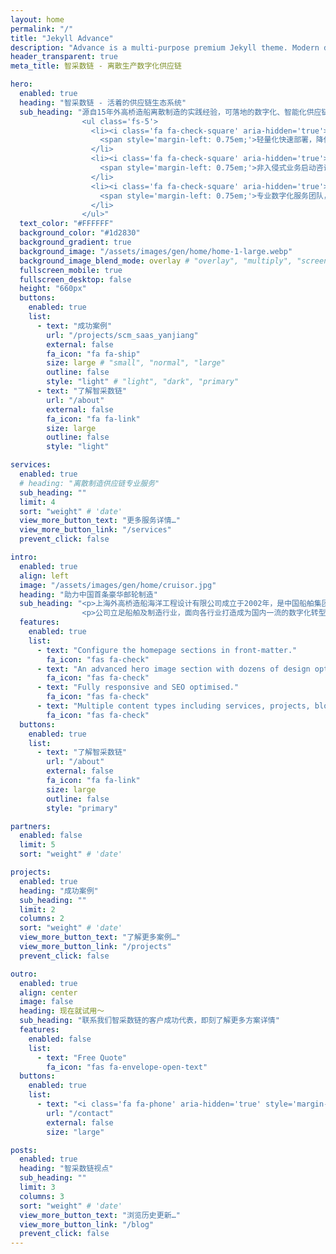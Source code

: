 ```yaml
---
layout: home
permalink: "/"
title: "Jekyll Advance"
description: "Advance is a multi-purpose premium Jekyll theme. Modern design, clean code and highly configurable."
header_transparent: true
meta_title: 智采数链 - 离散生产数字化供应链

hero:
  enabled: true
  heading: "智采数链 - 活着的供应链生态系统"
  sub_heading: "源自15年外高桥造船离散制造的实践经验，可落地的数字化、智能化供应链端到端 SaaS 解决方案。
                <ul class='fs-5'>
                  <li><i class='fa fa-check-square' aria-hidden='true'></i>
                    <span style='margin-left: 0.75em;'>轻量化快速部署，降低信息化重资产投入</span>
                  </li>
                  <li><i class='fa fa-check-square' aria-hidden='true'></i>
                    <span style='margin-left: 0.75em;'>非入侵式业务启动咨询，尊重既定生产关系</span>
                  </li>
                  <li><i class='fa fa-check-square' aria-hidden='true'></i>
                    <span style='margin-left: 0.75em;'>专业数字化服务团队，让 toB 系统发挥真实效用</span>
                  </li>
                </ul>"
  text_color: "#FFFFFF"
  background_color: "#1d2830"
  background_gradient: true
  background_image: "/assets/images/gen/home/home-1-large.webp"
  background_image_blend_mode: overlay # "overlay", "multiply", "screen"
  fullscreen_mobile: true
  fullscreen_desktop: false
  height: "660px"
  buttons:
    enabled: true
    list:
      - text: "成功案例"
        url: "/projects/scm_saas_yanjiang"
        external: false
        fa_icon: "fa fa-ship"
        size: large # "small", "normal", "large"
        outline: false
        style: "light" # "light", "dark", "primary"
      - text: "了解智采数链"
        url: "/about"
        external: false
        fa_icon: "fa fa-link"
        size: large
        outline: false
        style: "light"

services:
  enabled: true
  # heading: "离散制造供应链专业服务"
  sub_heading: ""
  limit: 4
  sort: "weight" # 'date'
  view_more_button_text: "更多服务详情…"
  view_more_button_link: "/services"
  prevent_click: false

intro:
  enabled: true
  align: left
  image: "/assets/images/gen/home/cruisor.jpg"
  heading: "助力中国首条豪华邮轮制造"
  sub_heading: "<p>上海外⾼桥造船海洋⼯程设计有限公司成⽴于2002年，是中国船舶集团旗下上海外⾼桥造船有限公司专业从事信息化的控股⼦公司。</p>
                <p>公司⽴⾜船舶及制造⾏业，⾯向各⾏业打造成为国内⼀流的数字化转型服务商，产品与服务业绩遍及造船、医疗、零售、⾦融等多个⾏业，在企业信息化、智能制造和⼯业互联⽹领域占有领先优势。</p>"
  features:
    enabled: true
    list:
      - text: "Configure the homepage sections in front-matter."
        fa_icon: "fas fa-check"
      - text: "An advanced hero image section with dozens of design options."
        fa_icon: "fas fa-check"
      - text: "Fully responsive and SEO optimised."
        fa_icon: "fas fa-check"
      - text: "Multiple content types including services, projects, blog and more."
        fa_icon: "fas fa-check"
  buttons:
    enabled: true
    list:
      - text: "了解智采数链"
        url: "/about"
        external: false
        fa_icon: "fa fa-link"
        size: large
        outline: false
        style: "primary"

partners:
  enabled: false
  limit: 5
  sort: "weight" # 'date'

projects:
  enabled: true
  heading: "成功案例"
  sub_heading: ""
  limit: 2
  columns: 2
  sort: "weight" # 'date'
  view_more_button_text: "了解更多案例…"
  view_more_button_link: "/projects"
  prevent_click: false

outro:
  enabled: true
  align: center
  image: false
  heading: 现在就试用～
  sub_heading: "联系我们智采数链的客户成功代表，即刻了解更多方案详情"
  features:
    enabled: false
    list:
      - text: "Free Quote"
        fa_icon: "fas fa-envelope-open-text"
  buttons:
    enabled: true
    list:
      - text: "<i class='fa fa-phone' aria-hidden='true' style='margin-right: 0.75em;'></i> 400-999-3001"
        url: "/contact"
        external: false
        size: "large"

posts:
  enabled: true
  heading: "智采数链视点"
  sub_heading: ""
  limit: 3
  columns: 3
  sort: "weight" # 'date'
  view_more_button_text: "浏览历史更新…"
  view_more_button_link: "/blog"
  prevent_click: false
---
```

